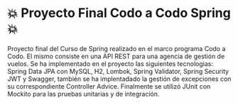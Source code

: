 # 💥 Proyecto Final Codo a Codo Spring 💥


Proyecto final del Curso de Spring realizado en el marco programa Codo a Codo. El mismo consiste en una API REST para una agencia de gestión de vuelos.
Se ha implementado en el proyecto las siguientes tecnologias: Spring Data JPA con MySQL, H2, Lombok, Spring Validator, Spring Security JWT y Swagger, también
se ha implentadado la gestión de excepciones con su correspondiente Controller Advice.
Finalmente se utilizó JUnit con Mockito para las pruebas unitarias y de integración.
